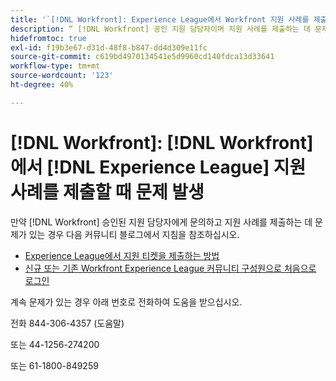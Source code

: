 ```yaml
---
title: '`[!DNL Workfront]: Experience League에서 Workfront 지원 사례를 제출하는 문제'
description: “ [!DNL Workfront] 공인 지원 담당자이며 지원 사례를 제출하는 데 문제가 있는 경우 아래 번호로 전화하여 도움을 받으십시오.”
hidefromtoc: true
exl-id: f19b3e67-d31d-48f8-b847-dd4d309e11fc
source-git-commit: c619bd4970134541e5d9960cd140fdca13d33641
workflow-type: tm+mt
source-wordcount: '123'
ht-degree: 40%

---
```


# [!DNL Workfront]: [!DNL Workfront]에서 [!DNL Experience League] 지원 사례를 제출할 때 문제 발생

만약 [!DNL Workfront] 승인된 지원 담당자에게 문의하고 지원 사례를 제출하는 데 문제가 있는 경우 다음 커뮤니티 블로그에서 지침을 참조하십시오.

* [Experience League에서 지원 티켓을 제출하는 방법](https://experienceleaguecommunities.adobe.com/t5/workfront-blogs/how-to-submit-a-support-ticket-on-experience-league/ba-p/461737)
* [신규 또는 기존 Workfront Experience League 커뮤니티 구성원으로 처음으로 로그인](https://experienceleaguecommunities.adobe.com/t5/workfront-blogs/logging-in-for-the-first-time-as-a-new-or-existing-workfront/ba-p/461472)

계속 문제가 있는 경우 아래 번호로 전화하여 도움을 받으십시오.

전화 844-306-4357 (도움말)

또는 44-1256-274200

또는 61-1800-849259
